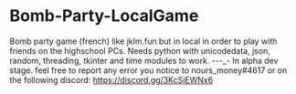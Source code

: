 # Bomb-Party-LocalGame
Bomb party game (french) like jklm.fun but in local in order to play with friends on the highschool PCs.
Needs python with unicodedata, json, random, threading, tkinter and time modules to work.
-_-_-_-
In alpha dev stage.
feel free to report any error you notice to nours_money#4617 or on the following discord: https://discord.gg/3KcSjEWNx6
